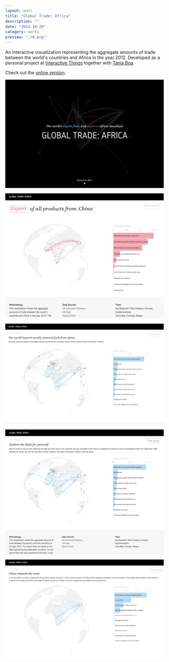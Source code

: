 ```yaml
---
layout: post
title: "Global Trade: Africa"
description: ""
date: "2014-10-20"
category: works
preview: "./0.png"
---
```

An interactive visualization representing the aggregate amounts of trade between the world's countries and Africa in the year 2012.
Developed as a personal project at <a href="http://interactivethings.com" target="_blank">Interactive Things</a> 
together with <a href="https://twitter.com/taniaboa" target="_blank">Tania Boa</a>.


Check out the <a target="_blank" href="https://lab.interactivethings.com/global-trade-africa/">online version</a>.



![](./0.png)

![](./1.png)

![](./2.png)

![](./3.png)

![](./4.png)
